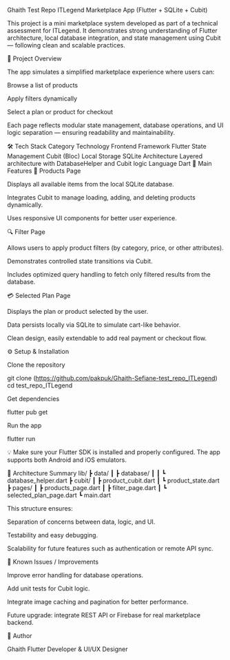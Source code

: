 Ghaith Test Repo ITLegend
Marketplace App (Flutter + SQLite + Cubit)

This project is a mini marketplace system developed as part of a technical assessment for ITLegend.
It demonstrates strong understanding of Flutter architecture, local database integration, and state management using Cubit — following clean and scalable practices.

🧠 Project Overview

The app simulates a simplified marketplace experience where users can:

Browse a list of products

Apply filters dynamically

Select a plan or product for checkout

Each page reflects modular state management, database operations, and UI logic separation — ensuring readability and maintainability.

🛠️ Tech Stack
Category	Technology
Frontend Framework	Flutter
State Management	Cubit (Bloc)
Local Storage	SQLite
Architecture	Layered architecture with DatabaseHelper and Cubit logic
Language	Dart
📱 Main Features
🛒 Products Page

Displays all available items from the local SQLite database.

Integrates Cubit to manage loading, adding, and deleting products dynamically.

Uses responsive UI components for better user experience.

🔍 Filter Page

Allows users to apply product filters (by category, price, or other attributes).

Demonstrates controlled state transitions via Cubit.

Includes optimized query handling to fetch only filtered results from the database.

💳 Selected Plan Page

Displays the plan or product selected by the user.

Data persists locally via SQLite to simulate cart-like behavior.

Clean design, easily extendable to add real payment or checkout flow.

⚙️ Setup & Installation

Clone the repository

git clone (https://github.com/pakpuk/Ghaith-Sefiane-test_repo_ITLegend)
cd test_repo_ITLegend


Get dependencies

flutter pub get


Run the app

flutter run


💡 Make sure your Flutter SDK is installed and properly configured.
The app supports both Android and iOS emulators.

🧩 Architecture Summary
lib/
 ┣ data/
 ┃ ┣ database/
 ┃ ┃ ┗ database_helper.dart
 ┣ cubit/
 ┃ ┣ product_cubit.dart
 ┃ ┗ product_state.dart
 ┣ pages/
 ┃ ┣ products_page.dart
 ┃ ┣ filter_page.dart
 ┃ ┗ selected_plan_page.dart
 ┗ main.dart


This structure ensures:

Separation of concerns between data, logic, and UI.

Testability and easy debugging.

Scalability for future features such as authentication or remote API sync.

🚧 Known Issues / Improvements

Improve error handling for database operations.

Add unit tests for Cubit logic.

Integrate image caching and pagination for better performance.

Future upgrade: integrate REST API or Firebase for real marketplace backend.

👤 Author

Ghaith
Flutter Developer & UI/UX Designer
